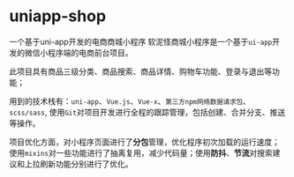 # uniapp-shop
一个基于uni-app开发的电商商城小程序
软泥怪商城小程序是一个基于```ui-app```开发的微信小程序端的电商前台项目。

此项目具有商品三级分类、商品搜索、商品详情、购物车功能、登录与退出等功能；

用到的技术栈有：```uni-app```、```Vue.js```、```Vue-x```、```第三方npm网络数据请求包```、```scss/sass```,
使用```Git```对项目开发进行全程的跟踪管理，包括创建、合并分支、推送等操作。

项目优化方面，对小程序页面进行了**分包**管理，优化程序初次加载的运行速度；
使用```mixins```对一些功能进行了抽离复用，减少代码量；使用**防抖**、**节流**对搜索建议和上拉刷新功能分别进行了优化。
